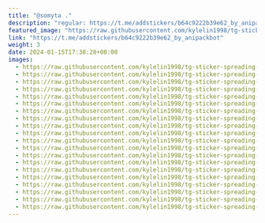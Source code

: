 ```yaml
---
title: "@somyta ."
description: "regular: https://t.me/addstickers/b64c9222b39e62_by_anipackbot"
featured_image: "https://raw.githubusercontent.com/kylelin1998/tg-sticker-spreading-worldwide-images/main/img/7f25d959-8561-4c37-b1aa-de08fe2cfaa8.jpg"
link: "https://t.me/addstickers/b64c9222b39e62_by_anipackbot"
weight: 3
date: 2024-01-15T17:38:28+08:00
images:
  - https://raw.githubusercontent.com/kylelin1998/tg-sticker-spreading-worldwide-images/main/img/7f25d959-8561-4c37-b1aa-de08fe2cfaa8.jpg
  - https://raw.githubusercontent.com/kylelin1998/tg-sticker-spreading-worldwide-images/main/img/c62b7f42-5544-4f01-9d8e-dcb1649db801.jpg
  - https://raw.githubusercontent.com/kylelin1998/tg-sticker-spreading-worldwide-images/main/img/11bc9677-ffe3-4020-a36f-85e014adc590.jpg
  - https://raw.githubusercontent.com/kylelin1998/tg-sticker-spreading-worldwide-images/main/img/d08be423-0845-4f34-aac9-1f798a5f60a0.jpg
  - https://raw.githubusercontent.com/kylelin1998/tg-sticker-spreading-worldwide-images/main/img/8300010b-57d0-4bfc-a403-876e11993413.jpg
  - https://raw.githubusercontent.com/kylelin1998/tg-sticker-spreading-worldwide-images/main/img/a4f271f0-f6e0-4bb8-b866-11e7cb480330.jpg
  - https://raw.githubusercontent.com/kylelin1998/tg-sticker-spreading-worldwide-images/main/img/691574b7-69c5-4f72-afb4-a8d86f4f43ff.jpg
  - https://raw.githubusercontent.com/kylelin1998/tg-sticker-spreading-worldwide-images/main/img/a0102579-e761-47e7-b37e-c860d1253bcf.jpg
  - https://raw.githubusercontent.com/kylelin1998/tg-sticker-spreading-worldwide-images/main/img/3cdb0118-9bf5-4714-8c74-a4ee5c905108.jpg
  - https://raw.githubusercontent.com/kylelin1998/tg-sticker-spreading-worldwide-images/main/img/b95b3869-9a1c-4ec8-9aab-96fe4a4cdd0c.jpg
  - https://raw.githubusercontent.com/kylelin1998/tg-sticker-spreading-worldwide-images/main/img/01c33430-67b3-4d87-b1b9-79bcbf81c226.jpg
  - https://raw.githubusercontent.com/kylelin1998/tg-sticker-spreading-worldwide-images/main/img/ce330e47-1dd0-4b50-a170-1a48e47b46b7.jpg
  - https://raw.githubusercontent.com/kylelin1998/tg-sticker-spreading-worldwide-images/main/img/cff1258d-e9f0-486a-85a9-c2edbfcb09c8.jpg
  - https://raw.githubusercontent.com/kylelin1998/tg-sticker-spreading-worldwide-images/main/img/79aede06-db17-4e33-8b77-5dd275d86666.jpg
  - https://raw.githubusercontent.com/kylelin1998/tg-sticker-spreading-worldwide-images/main/img/23838e07-f211-43c4-96a6-a3937e5bad99.jpg
  - https://raw.githubusercontent.com/kylelin1998/tg-sticker-spreading-worldwide-images/main/img/42ba63ec-27b1-40ad-96a6-1a21106ccae2.jpg
  - https://raw.githubusercontent.com/kylelin1998/tg-sticker-spreading-worldwide-images/main/img/850d04d4-d6ae-4bff-aac3-1af6b1ccaa6c.jpg
  - https://raw.githubusercontent.com/kylelin1998/tg-sticker-spreading-worldwide-images/main/img/a1f0b75f-254e-465e-b3f2-ce124b148e2d.jpg
  - https://raw.githubusercontent.com/kylelin1998/tg-sticker-spreading-worldwide-images/main/img/651e2d25-dd56-4962-a976-a3756769e466.jpg
  - https://raw.githubusercontent.com/kylelin1998/tg-sticker-spreading-worldwide-images/main/img/83451527-43b1-4b5a-8752-04925f06cf71.jpg
---
```

